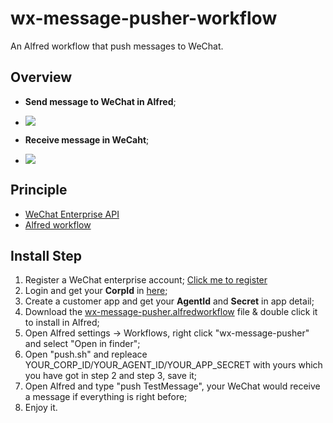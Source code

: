 # wx-message-pusher-workflow
An Alfred workflow that push messages to WeChat.

## Overview
- **Send message to WeChat in Alfred**;
- ![](http://7xl3pd.com1.z0.glb.clouddn.com/2018-01-13-send-messsage-to-wechat.png)

- **Receive message in WeCaht**;
- ![](http://7xl3pd.com1.z0.glb.clouddn.com/2018-01-13-wechat-receive-message.png)

## Principle
- [WeChat Enterprise API](https://work.weixin.qq.com/api/doc#10167)
- [Alfred workflow](http://allenwu.itscoder.com/how-to-write-a-workflow-for-mac)

## Install Step

1. Register a WeChat enterprise account; [Click me to register](https://work.weixin.qq.com/wework_admin/register_wx?from=loginpage)
2. Login and get your **CorpId** in [here](https://work.weixin.qq.com/wework_admin/frame#profile);
3. Create a customer app and get your **AgentId** and **Secret** in app detail;
4. Download the [wx-message-pusher.alfredworkflow](https://github.com/archerda/wx-message-pusher-workflow/blob/master/wx-message-pusher.alfredworkflow) file & double click it to install in Alfred;
5. Open Alfred settings -> Workflows, right click "wx-message-pusher" and select "Open in finder";
6. Open "push.sh" and repleace YOUR_CORP_ID/YOUR_AGENT_ID/YOUR_APP_SECRET with yours which you have got in step 2 and step 3, save it;
7. Open Alfred and type "push TestMessage", your WeChat would receive a message if everything is right before;
8. Enjoy it.
